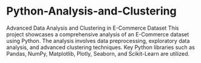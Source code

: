 # Python-Analysis-and-Clustering
Advanced Data Analysis and Clustering in E-Commerce Dataset
This project showcases a comprehensive analysis of an E-Commerce dataset using Python. The analysis involves data preprocessing, exploratory data analysis, and advanced clustering techniques. Key Python libraries such as Pandas, NumPy, Matplotlib, Plotly, Seaborn, and Scikit-Learn are utilized.
